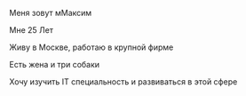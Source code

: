 Меня зовут мМаксим

Мне 25 Лет

Живу в Москве, работаю в крупной фирме

Есть жена и три собаки

Хочу изучить IT специальность и развиваться в этой сфере


